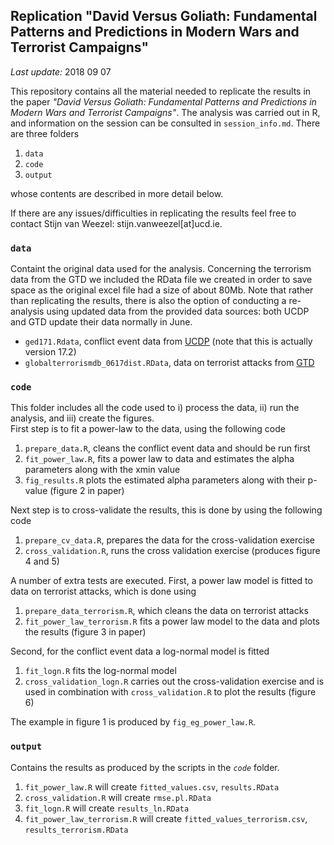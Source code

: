 ## Replication "David Versus Goliath: Fundamental Patterns and Predictions in Modern Wars and Terrorist Campaigns" <br>

*Last update:* 2018 09 07 <br>


This repository contains all the material needed to replicate the results in the paper *"David Versus Goliath: Fundamental Patterns and Predictions in Modern Wars and Terrorist Campaigns"*. 
The analysis was carried out in R, and information on the session can be consulted in `session_info.md`. 
There are three folders

1. `data`
2. `code`
3. `output` 

whose contents are described in more detail below. <br>


If there are any issues/difficulties in replicating the results feel free to contact Stijn van Weezel: stijn.vanweezel[at]ucd.ie.

### **`data`** 

Containt the original data used for the analysis. 
Concerning the terrorism data from the GTD we included the RData file we created in order to save space as the original excel file had a size of about 80Mb.
Note that rather than replicating the results, there is also the option of conducting a re-analysis using updated data from the provided data sources: both UCDP and GTD update their data normally in June. 

* `ged171.Rdata`, conflict event data from [UCDP](ucdp.uu.se/downloads/) (note that this is actually version 17.2)
* `globalterrorismdb_0617dist.RData`, data on terrorist attacks from [GTD](www.start.umd.edu/gtd/)

### **`code`**

This folder includes all the code used to i) process the data, ii) run the analysis, and iii) create the figures. <br>
First step is to fit a power-law to the data, using the following code

1. `prepare_data.R`, cleans the conflict event data and should be run first
2. `fit_power_law.R`, fits a power law to data and estimates the alpha parameters along with the xmin value
3. `fig_results.R` plots the estimated alpha parameters along with their p-value (figure 2 in paper)

Next step is to cross-validate the results, this is done by using the following code

1. `prepare_cv_data.R`, prepares the data for the cross-validation exercise
2. `cross_validation.R`, runs the cross validation exercise (produces figure 4 and 5)

A number of extra tests are executed. 
First, a power law model is fitted to data on terrorist attacks, which is done using

1. `prepare_data_terrorism.R`, which cleans the data on terrorist attacks
2. `fit_power_law_terrorism.R` fits a power law model to the data and plots the results (figure 3 in paper)

Second, for the conflict event data a log-normal model is fitted
1. `fit_logn.R` fits the log-normal model
2. `cross_validation_logn.R` carries out the cross-validation exercise and is used in combination with `cross_validation.R` to plot the results (figure 6)  

The example in figure 1 is produced by `fig_eg_power_law.R`. 

### **`output`**

Contains the results as produced by the scripts in the *`code`* folder. 

1. `fit_power_law.R` will create `fitted_values.csv`, `results.RData`
2. `cross_validation.R` will create `rmse.pl.RData`
3. `fit_logn.R` will create `results_ln.RData`
4. `fit_power_law_terrorism.R` will create `fitted_values_terrorism.csv`, `results_terrorism.RData`


